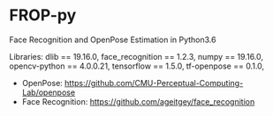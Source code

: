 # FROP-py
Face Recognition  and OpenPose Estimation in Python3.6

Libraries: 
dlib == 19.16.0, 
face_recognition == 1.2.3, 
numpy == 19.16.0, 
opencv-python == 4.0.0.21, 
tensorflow == 1.5.0, 
tf-openpose == 0.1.0, 

- OpenPose: <https://github.com/CMU-Perceptual-Computing-Lab/openpose>
- Face Recognition: <https://github.com/ageitgey/face_recognition>
